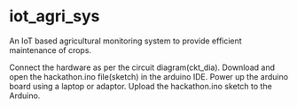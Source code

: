 # iot_agri_sys
An IoT based agricultural monitoring system to provide efficient maintenance of crops.

Connect the hardware as per the circuit diagram(ckt_dia).
Download and open the hackathon.ino file(sketch) in the arduino IDE.
Power up the arduino board using a laptop or adaptor.
Upload the hackathon.ino sketch to the Arduino.
